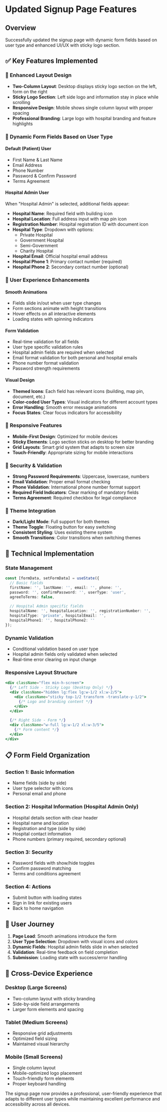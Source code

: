 # Updated Signup Page Features

## Overview
Successfully updated the signup page with dynamic form fields based on user type and enhanced UI/UX with sticky logo section.

## ✅ Key Features Implemented

### 🎨 **Enhanced Layout Design**
- **Two-Column Layout**: Desktop displays sticky logo section on the left, form on the right
- **Sticky Logo Section**: Left side logo and information stay in place while scrolling
- **Responsive Design**: Mobile shows single column layout with proper spacing
- **Professional Branding**: Large logo with hospital branding and feature highlights

### 🔧 **Dynamic Form Fields Based on User Type**

#### **Default (Patient) User**
- First Name & Last Name
- Email Address
- Phone Number  
- Password & Confirm Password
- Terms Agreement

#### **Hospital Admin User**
When "Hospital Admin" is selected, additional fields appear:
- **Hospital Name**: Required field with building icon
- **Hospital Location**: Full address input with map pin icon
- **Registration Number**: Hospital registration ID with document icon
- **Hospital Type**: Dropdown with options:
  - Private Hospital
  - Government Hospital
  - Semi-Government
  - Charity Hospital
- **Hospital Email**: Official hospital email address
- **Hospital Phone 1**: Primary contact number (required)
- **Hospital Phone 2**: Secondary contact number (optional)

### 🎯 **User Experience Enhancements**

#### **Smooth Animations**
- Fields slide in/out when user type changes
- Form sections animate with height transitions
- Hover effects on all interactive elements
- Loading states with spinning indicators

#### **Form Validation**
- Real-time validation for all fields
- User type specific validation rules
- Hospital admin fields are required when selected
- Email format validation for both personal and hospital emails
- Phone number format validation
- Password strength requirements

#### **Visual Design**
- **Themed Icons**: Each field has relevant icons (building, map pin, document, etc.)
- **Color-coded User Types**: Visual indicators for different account types
- **Error Handling**: Smooth error message animations
- **Focus States**: Clear focus indicators for accessibility

### 📱 **Responsive Features**
- **Mobile-First Design**: Optimized for mobile devices
- **Sticky Elements**: Logo section sticks on desktop for better branding
- **Grid Layouts**: Smart grid system that adapts to screen size
- **Touch-Friendly**: Appropriate sizing for mobile interactions

### 🔐 **Security & Validation**
- **Strong Password Requirements**: Uppercase, lowercase, numbers
- **Email Validation**: Proper email format checking
- **Phone Validation**: International phone number format support
- **Required Field Indicators**: Clear marking of mandatory fields
- **Terms Agreement**: Required checkbox for legal compliance

### 🎨 **Theme Integration**
- **Dark/Light Mode**: Full support for both themes
- **Theme Toggle**: Floating button for easy switching
- **Consistent Styling**: Uses existing theme system
- **Smooth Transitions**: Color transitions when switching themes

## 🚀 **Technical Implementation**

### **State Management**
```typescript
const [formData, setFormData] = useState({
  // Basic fields
  firstName: '', lastName: '', email: '', phone: '',
  password: '', confirmPassword: '', userType: 'user',
  agreeToTerms: false,
  
  // Hospital Admin specific fields
  hospitalName: '', hospitalLocation: '', registrationNumber: '',
  hospitalType: 'private', hospitalEmail: '',
  hospitalPhone1: '', hospitalPhone2: ''
});
```

### **Dynamic Validation**
- Conditional validation based on user type
- Hospital admin fields only validated when selected
- Real-time error clearing on input change

### **Responsive Layout Structure**
```jsx
<div className="flex min-h-screen">
  {/* Left Side - Sticky Logo (Desktop Only) */}
  <div className="hidden lg:flex lg:w-1/2 xl:w-2/5">
    <div className="sticky top-1/2 transform -translate-y-1/2">
      {/* Logo and branding content */}
    </div>
  </div>
  
  {/* Right Side - Form */}
  <div className="w-full lg:w-1/2 xl:w-3/5">
    {/* Form content */}
  </div>
</div>
```

## 📋 **Form Field Organization**

### **Section 1: Basic Information**
- Name fields (side by side)
- User type selector with icons
- Personal email and phone

### **Section 2: Hospital Information** (Hospital Admin Only)
- Hospital details section with clear header
- Hospital name and location
- Registration and type (side by side)
- Hospital contact information
- Phone numbers (primary required, secondary optional)

### **Section 3: Security**
- Password fields with show/hide toggles
- Confirm password matching
- Terms and conditions agreement

### **Section 4: Actions**
- Submit button with loading states
- Sign in link for existing users
- Back to home navigation

## 🎯 **User Journey**

1. **Page Load**: Smooth animations introduce the form
2. **User Type Selection**: Dropdown with visual icons and colors
3. **Dynamic Fields**: Hospital admin fields slide in when selected
4. **Validation**: Real-time feedback on field completion
5. **Submission**: Loading state with success/error handling

## 📱 **Cross-Device Experience**

### **Desktop (Large Screens)**
- Two-column layout with sticky branding
- Side-by-side field arrangements
- Larger form elements and spacing

### **Tablet (Medium Screens)**
- Responsive grid adjustments
- Optimized field sizing
- Maintained visual hierarchy

### **Mobile (Small Screens)**
- Single column layout
- Mobile-optimized logo placement
- Touch-friendly form elements
- Proper keyboard handling

The signup page now provides a professional, user-friendly experience that adapts to different user types while maintaining excellent performance and accessibility across all devices.
